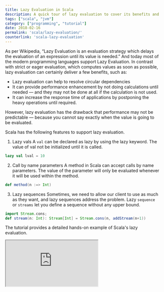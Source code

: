 ```yaml
---
title: Lazy Evaluation in Scala
description: A quick tour of lazy evaluation to cover its benefits and drawbacks in Scala. This quick lesson in lazy evaluation covers its benefits and drawbacks your options to implement it in your Scala code.
tags: ["scala", "jvm"]
category: ["programming", "tutorial"]
date: 2018-02-16
permalink: 'scala/lazy-evaluation/'
counterlink: 'scala-lazy-evaluation'
---
```


As per Wikipedia, “Lazy Evaluation is an evaluation strategy which delays the evaluation of an expression until its value is needed.” And today most of the modern programming languages support Lazy Evaluation. In contrast with strict or eager evaluation, which computes values as soon as possible, lazy evaluation can certainly deliver a few benefits, such as:

* Lazy evaluation can help to resolve circular dependencies
* It can provide performance enhancement by not doing calculations until needed — and they may not be done at all if the calculation is not used.
* It can increase the response time of applications by postponing the heavy operations until required.

However, lazy evaluation has the drawback that performance may not be predictable — because you cannot say exactly when the value is going to be evaluated.

Scala has the following features to support lazy evaluation.

1. Lazy vals
A `val` can be declared as lazy by using the lazy keyword. The value of val not be initialized until it is called.
   
```scala 
lazy val lval = 10
```

2. Call by name parameters 
A method in Scala can accept calls by name parameters. The value of the parameter will only be evaluated whenever it will be used within the method.

```scala
def method(n :=> Int)
```

3. Lazy sequences
Sometimes, we need to allow our client to use as much as they want, and lazy sequences address the problem. Lazy `sequence` or `streams` let you define a sequence without any upper bound.
   
```scala
import Stream.cons;
def stream(n: Int): Stream[Int] = Stream.cons(n, addStream(n+1))
```

The tutorial provides a detailed hands-on example of Scala's lazy evaluation.
<iframe src="https://www.youtube.com/embed/iromVyC0mDs"></iframe>

